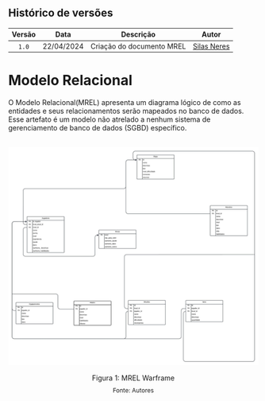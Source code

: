 ## Histórico de versões

| Versão |  Data  | Descrição         | Autor                                                                                                                   |
| :----: | :--------: | ------------------------- | ----------------------------------------------------------------------------------------------------------------------------------------------------------------------------------------------------------------------------------------- |
| `1.0` | 22/04/2024 | Criação do documento MREL | [Silas Neres](https://github.com/Silas-neres)                                                                                            |


# Modelo Relacional

<p style="text-align: justify">
 
O Modelo Relacional(MREL) apresenta um diagrama lógico de como as entidades e seus relacionamentos serão mapeados no banco de dados. Esse artefato é um modelo não atrelado a nenhum sistema de gerenciamento de banco de dados (SGBD) específico.

<br/>

<img src= '/docs/assets/modelo_relacional.jpeg' />

<div style="text-align: center">
  <p>Figura 1: MREL Warframe</p>
  <p style="margin-top: -1%; font-size: 12px">Fonte: Autores</p>
</div>
